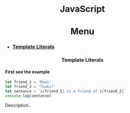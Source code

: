 <div align="center">

# **JavaScript**

# **Menu**
</div>

- ### [Template Literals](#template-literals-1)


<h3 align="center" id="template-literals">Template Literals</h3>

#### First see the example 

```javascript
let friend_1 = 'Moon'
let friend_2 = 'Towkir'
let sentance = `${friend_1} is a friend of ${friend_2}`
console.log(sentance)
```


<p>Description..</p>